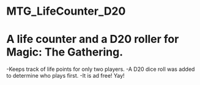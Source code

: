 MTG_LifeCounter_D20
===================

A life counter and a D20 roller for Magic: The Gathering.
==========
-Keeps track of life points for only two players.
-A D20 dice roll was added to determine who plays first.
-It is ad free! Yay!
